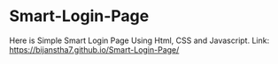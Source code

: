 # Smart-Login-Page
Here is Simple Smart Login Page Using Html, CSS and Javascript. Link: https://bijanstha7.github.io/Smart-Login-Page/
